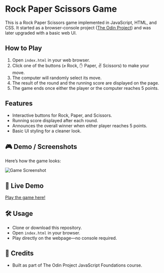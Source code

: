 # Rock Paper Scissors Game

This is a Rock Paper Scissors game implemented in JavaScript, HTML, and CSS.
It started as a browser-console project ([The Odin Project](https://www.theodinproject.com/)) and was later upgraded with a basic web UI.

## How to Play

1. Open `index.html` in your web browser.
2. Click one of the buttons (✊ Rock, ✋ Paper, ✌ Scissors) to make your move.
3. The computer will randomly select its move.
4. The result of the round and the running score are displayed on the page.
5. The game ends once either the player or the computer reaches 5 points.

## Features

- Interactive buttons for Rock, Paper, and Scissors.
- Running score displayed after each round.
- Announces the overall winner when either player reaches 5 points.
- Basic UI styling for a cleaner look.

## 🎮 Demo / Screenshots

Here’s how the game looks:

![Game Screenshot](https://github.com/user-attachments/assets/5fcaf656-db7d-44cb-856e-36ed68284d74)


## 🚀 Live Demo
[Play the game here!](https://navyachhokar.github.io/rock-paper-scissors-game/)


## 🛠 Usage

- Clone or download this repository.
- Open `index.html` in your browser.
- Play directly on the webpage—no console required.

## 📌 Credits

- Built as part of The Odin Project JavaScript Foundations course.
